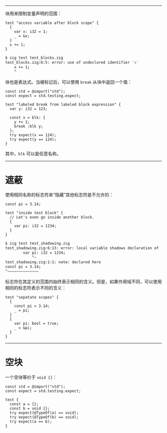 
---

块用来限制变量声明的范围：

```zig file:test_blocks.zig
test "access variable after block scope" {
  {
    var x: i32 = 1;
    _ = &x;
  }
  x += 1;
}
```

```bash
$ zig test test_blocks.zig
test_blocks.zig:6:5: error: use of undeclared identifier 'x'
    x += 1;
    ^
```

块也是表达式。当被标记后，可以使用 `break` 从块中返回一个值：

```zig file:test_labeled_break.zig
const std = @import("std");
const expect = std.testing.expect;

test "labeled break from labeled block expression" {
  var y: i32 = 123;

  const x = blk: {
    y += 1;
    break :blk y;
  };
  try expect(x == 124);
  try expect(y == 124);
}
```

其中，`blk` 可以是任意名称。

---

# 遮蔽

使用相同名称的标志符来“隐藏”其他标志符是不允许的：

```zig file:test_shadowing.zig
const pi = 3.14;

test "inside test block" {
  // Let's even go inside another block.
  {
    var pi: i32 = 1234;
  }
}
```

```bash
$ zig test test_shadowing.zig
test_shadowing.zig:6:13: error: local variable shadows declaration of 'pi'
        var pi: i32 = 1234;
            ^~
test_shadowing.zig:1:1: note: declared here
const pi = 3.14;
^~~~~~~~~~~~~~~
```

标志符在其定义的范围内始终表示相同的含义。但是，如果作用域不同，可以使用相同的标志符表示不同的含义：

```zig file:test_scopes.zig
test "sepatate scopes" {
  {
    const pi = 3.14;
    _ = pi;
  }
  {
    var pi: bool = true;
    _ = &pi;
  }
}
```

---

# 空块

一个空块等价于 `void {}`：

```zig file:test_empty_block.zig
const std = @import("std");
const expect = std.testing.expect;

test {
  const a = {};
  const b = void {};
  try expect(@TypeOf(a) == void);
  try expect(@TypeOf(b) == void);
  try expect(a == b);
}
```
